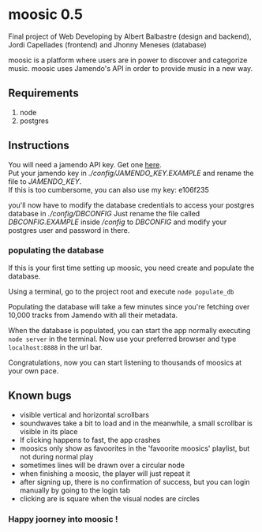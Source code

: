 # moosic 0.5
Final project of Web Developing
by Albert Balbastre (design and backend), Jordi Capellades (frontend) and Jhonny Meneses (database)

moosic is a platform where users are in power to discover and categorize music.
moosic uses Jamendo's API in order to provide music in a new way.

## Requirements
1. node
2. postgres

## Instructions
You will need a jamendo API key. Get one [here](https://devportal.jamendo.com/).\
Put your jamendo key in *./config/JAMENDO_KEY.EXAMPLE* and rename the file to *JAMENDO_KEY*.\
If this is too cumbersome, you can also use my key: e106f235

you'll now have to modify the database credentials to access your postgres database in *./config/DBCONFIG* Just rename the file called *DBCONFIG.EXAMPLE* inside */config* to *DBCONFIG* and modify your postgres user and password in there.

### populating the database
If this is your first time setting up moosic, you need create and populate the database.

Using a terminal, go to the project root and execute
`node populate_db`

Populating the database will take a few minutes since you're fetching over 10,000 tracks from Jamendo with all their metadata. 


When the database is populated, you can start the app normally executing `node server` in the terminal.
Now use your preferred browser and type `localhost:8888` in the url bar.

Congratulations, now you can start listening to thousands of moosics at your own pace.

## Known bugs
* visible vertical and horizontal scrollbars
* soundwaves take a bit to load and in the meanwhile, a small scrollbar is visible in its place
* If clicking happens to fast, the app crashes
* moosics only show as favoorites in the 'favoorite moosics' playlist, but not during normal play
* sometimes lines will be drawn over a circular node
* when finishing a moosic, the player will just repeat it
* after signing up, there is no confirmation of success, but you can login manually by going to the login tab
* clicking are is square when the visual nodes are circles

### Happy joorney into moosic !
